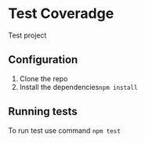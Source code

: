 # Test Coveradge

Test project

## Configuration

1. Clone the repo
2. Install the dependencies`npm install`

## Running tests

To run test use command `npm test`
